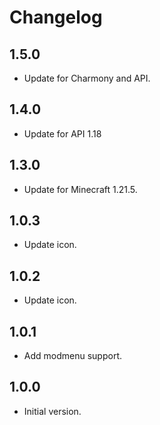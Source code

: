 # Changelog

## 1.5.0

- Update for Charmony and API.

## 1.4.0

- Update for API 1.18

## 1.3.0

- Update for Minecraft 1.21.5.

## 1.0.3

- Update icon.

## 1.0.2

- Update icon.

## 1.0.1

- Add modmenu support.

## 1.0.0

- Initial version.